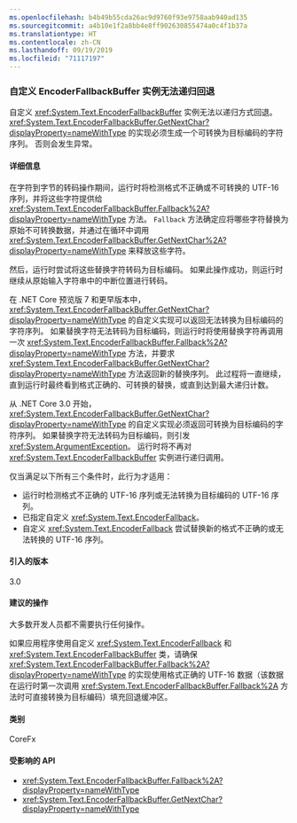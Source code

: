```yaml
---
ms.openlocfilehash: b4b49b55cda26ac9d9760f93e9758aab940ad135
ms.sourcegitcommit: a4b10e1f2a8bb4e8ff902630855474a0c4f1b37a
ms.translationtype: HT
ms.contentlocale: zh-CN
ms.lasthandoff: 09/19/2019
ms.locfileid: "71117197"
---
```

### <a name="custom-encoderfallbackbuffer-instances-cannot-fall-back-recursively"></a>自定义 EncoderFallbackBuffer 实例无法递归回退

自定义 <xref:System.Text.EncoderFallbackBuffer> 实例无法以递归方式回退。 <xref:System.Text.EncoderFallbackBuffer.GetNextChar?displayProperty=nameWithType> 的实现必须生成一个可转换为目标编码的字符序列。 否则会发生异常。 

#### <a name="details"></a>详细信息

在字符到字节的转码操作期间，运行时将检测格式不正确或不可转换的 UTF-16 序列，并将这些字符提供给 <xref:System.Text.EncoderFallbackBuffer.Fallback%2A?displayProperty=nameWithType> 方法。 `Fallback` 方法确定应将哪些字符替换为原始不可转换数据，并通过在循环中调用 <xref:System.Text.EncoderFallbackBuffer.GetNextChar%2A?displayProperty=nameWithType> 来释放这些字符。

然后，运行时尝试将这些替换字符转码为目标编码。 如果此操作成功，则运行时继续从原始输入字符串中的中断位置进行转码。 

在 .NET Core 预览版 7 和更早版本中，<xref:System.Text.EncoderFallbackBuffer.GetNextChar?displayProperty=nameWithType> 的自定义实现可以返回无法转换为目标编码的字符序列。 如果替换字符无法转码为目标编码，则运行时将使用替换字符再调用一次 <xref:System.Text.EncoderFallbackBuffer.Fallback%2A?displayProperty=nameWithType> 方法，并要求 <xref:System.Text.EncoderFallbackBuffer.GetNextChar?displayProperty=nameWithType> 方法返回新的替换序列。 此过程将一直继续，直到运行时最终看到格式正确的、可转换的替换，或直到达到最大递归计数。

从 .NET Core 3.0 开始，<xref:System.Text.EncoderFallbackBuffer.GetNextChar?displayProperty=nameWithType> 的自定义实现必须返回可转换为目标编码的字符序列。 如果替换字符无法转码为目标编码，则引发 <xref:System.ArgumentException>。 运行时将不再对 <xref:System.Text.EncoderFallbackBuffer> 实例进行递归调用。 

仅当满足以下所有三个条件时，此行为才适用：

- 运行时检测格式不正确的 UTF-16 序列或无法转换为目标编码的 UTF-16 序列。
- 已指定自定义 <xref:System.Text.EncoderFallback>。
- 自定义 <xref:System.Text.EncoderFallback> 尝试替换新的格式不正确的或无法转换的 UTF-16 序列。

#### <a name="version-introduced"></a>引入的版本

3.0

#### <a name="recommended-action"></a>建议的操作

大多数开发人员都不需要执行任何操作。

如果应用程序使用自定义 <xref:System.Text.EncoderFallback> 和 <xref:System.Text.EncoderFallbackBuffer> 类，请确保 <xref:System.Text.EncoderFallbackBuffer.Fallback%2A?displayProperty=nameWithType> 的实现使用格式正确的 UTF-16 数据（该数据在运行时第一次调用 <xref:System.Text.EncoderFallbackBuffer.Fallback%2A> 方法时可直接转换为目标编码）填充回退缓冲区。

#### <a name="category"></a>类别

CoreFx

#### <a name="affected-apis"></a>受影响的 API

- <xref:System.Text.EncoderFallbackBuffer.Fallback%2A?displayProperty=nameWithType>
- <xref:System.Text.EncoderFallbackBuffer.GetNextChar?displayProperty=nameWithType>

<!--

### Affected APIs

- `Overload:System.Text.EncoderFallbackBuffer.Fallback`
- `M:System.Text.EncoderFallbackBuffer.GetNextChar`

-->